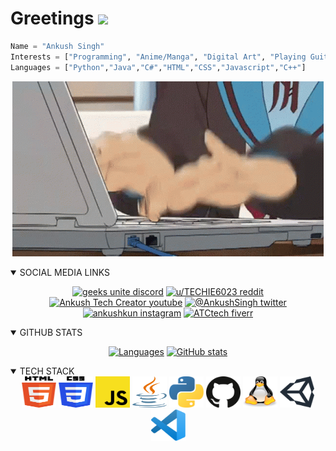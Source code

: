 # Greetings <img src="https://raw.githubusercontent.com/MartinHeinz/MartinHeinz/master/wave.gif" width="30px">

```python
Name = "Ankush Singh"
Interests = ["Programming", "Anime/Manga", "Digital Art", "Playing Guitar"]
Languages = ["Python","Java","C#","HTML","CSS","Javascript","C++"]
```

<div align=center>

[![typing speed x 1000](icons/../Icon/writing_code.gif)](https://github.com/ankushKun)
</div>

<details open>
<summary style="cursor: pointer;">SOCIAL MEDIA LINKS</summary>
<div align=center>

[![geeks unite discord](https://img.shields.io/discord/695652747487477770?label=DISCORD&logo=discord&logoColor=white)](https://discord.io/geeksunite)
[![u/TECHIE6023 reddit](https://img.shields.io/badge/-REDDIT-informational?style=flat-square&logo=reddit&logoColor=white&color=black)](https://www.reddit.com/u/TECHIE6023)
[![Ankush Tech Creator youtube](https://img.shields.io/badge/-YOUTUBE-informational?style=flat-square&logo=youtube&logoColor=white&color=red)](https://youtube.com/AnkushTechCreator/)
[![@__AnkushSingh__ twitter](https://img.shields.io/badge/-TWITTER-informational?style=flat-square&logo=twitter&logoColor=white&color=blue)](https://twitter.com/__AnkushSingh__/)
[![__ankushkun__ instagram](https://img.shields.io/badge/-INSTAGRAM-informational?style=flat-square&logo=instagram&logoColor=white&color=orange)](https://instagram.com/__ankushkun__/)
[![ATCtech fiverr](https://img.shields.io/badge/-FIVERR-informational?style=flat-square&logo=fiverr&logoColor=white&color=brightgreen)](https://fiverr.com/ATCtech)

</div>
</details>

<details open>
<summary style="cursor: pointer;">GITHUB STATS</summary>
<div align=center>
    
[![Languages](https://github-readme-stats.vercel.app/api/top-langs/?username=ankushKun&show_icons=true&title_color=fff&icon_color=79ff97&text_color=9f9f9f&bg_color=151515&count_private=true)](https://github.com/ankushKun)
[![GitHub stats](https://github-readme-stats.vercel.app/api?username=ankushKun&show_icons=true&title_color=fff&icon_color=79ff97&text_color=9f9f9f&bg_color=151515&count_private=true)](https://github.com/ankushKun)

</div>
</details>

<details open>
<summary style="cursor: pointer;">TECH STACK</summary>
<div align=center>

<img src="./logos/html-5.svg"  height=50 width=55 title="HTML 5">
<img src="./logos/css-3.svg"  height=50 width=55 title="CSS 3">
<img src="./logos/javascript.svg"  height=50 width=55 title="Javascript">
<img src="./logos/java.svg"  height=50 width=55 title="Java">
<img src="./logos/python.svg"  height=50 width=55 title="Python">
<img src="./logos/github.svg"  height=50 width=55 title="Github">
<img src="./logos/linux.svg"  height=50 width=55 title="Linux">
<img src="./logos/unity-3d.svg"  height=50 width=55 title="Unity 3D">
<img src="./logos/visual-studio-code.svg"  height=50 width=55 title="VS Code">

</div>
</details>